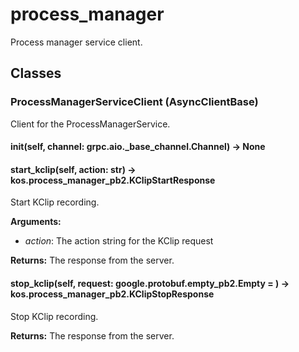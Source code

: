 # process_manager

Process manager service client.

## Classes

### ProcessManagerServiceClient (AsyncClientBase)

Client for the ProcessManagerService.

#### __init__(self, channel: grpc.aio._base_channel.Channel) -> None


#### start_kclip(self, action: str) -> kos.process_manager_pb2.KClipStartResponse

Start KClip recording.

**Arguments:**
- *action*: The action string for the KClip request

**Returns:**
    The response from the server.

#### stop_kclip(self, request: google.protobuf.empty_pb2.Empty = ) -> kos.process_manager_pb2.KClipStopResponse

Stop KClip recording.

**Returns:**
    The response from the server.
